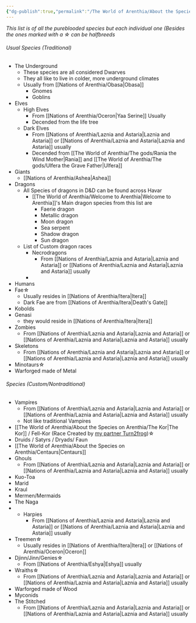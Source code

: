 ```yaml
---
{"dg-publish":true,"permalink":"/The World of Arenthia/About the Species on Arenthia/The Species of Arenthia/","tags":["Species"]}
---
```


*This list is of all the pureblooded species but each individual one (Besides the ones marked with a ☆  can be halfbreeds*

###### Usual Species (Traditional)
- The Underground
	- These species are all considered Dwarves
	- They all like to live in colder, more underground climates
	- Usually from [[Nations of Arenthia/Obasa\|Obasa]]
		- Gnomes
		- Goblins
- Elves
	- High Elves 
		- From [[Nations of Arenthia/Oceron\|Yaa Serine]] Usually
		- Decended from the life tree
	- Dark Elves
		- From [[Nations of Arenthia/Laznia and Astaria\|Laznia and Astaria]] or [[Nations of Arenthia/Laznia and Astaria\|Laznia and Astaria]] usually
		- Decended from [[The World of Arenthia/The gods/Rania the Wind Mother\|Rania]] and [[The World of Arenthia/The gods/Ulfera the Grave Father\|Ulfera]]
- Giants
	- [[Nations of Arenthia/Ashea\|Ashea]]
- Dragons
	- All Species of dragons in D&D can be found across Havar
		- [[The World of Arenthia/Welcome to Arenthia\|Welcome to Arenthia]]'s Main dragon species from this list are  
		    - Faerie dragon
		    - Metallic dragon
		    - Moon dragon
		    - Sea serpent
		    - Shadow dragon
		    - Sun dragon
	- List of Custom dragon races
		- Necrodragons
			- From [[Nations of Arenthia/Laznia and Astaria\|Laznia and Astaria]] or [[Nations of Arenthia/Laznia and Astaria\|Laznia and Astaria]] usually
		- 
- Humans
- Fae☆ 
	- Usually resides in [[Nations of Arenthia/Itera\|Itera]] 
	- Dark Fae are from [[Nations of Arenthia/Itera\|Death's Gate]]
- Kobolds
- Genasi
	- they would reside in [[Nations of Arenthia/Itera\|Itera]]
- Zombies
	- From [[Nations of Arenthia/Laznia and Astaria\|Laznia and Astaria]] or [[Nations of Arenthia/Laznia and Astaria\|Laznia and Astaria]] usually
- Skeletons
	- From [[Nations of Arenthia/Laznia and Astaria\|Laznia and Astaria]] or [[Nations of Arenthia/Laznia and Astaria\|Laznia and Astaria]] usually
- Minotaurs☆ 
- Warforged made of Metal
###### Species (Custom/Nontraditional)
- Vampires
	-  From [[Nations of Arenthia/Laznia and Astaria\|Laznia and Astaria]] or [[Nations of Arenthia/Laznia and Astaria\|Laznia and Astaria]] usually
	- Not like traditional Vampires
- [[The World of Arenthia/About the Species on Arenthia/The Kor\|The Kor]] / Fell-Kor (Race Created by [my partner Turn2frog](https://www.dndbeyond.com/members/_Turn2Frog_))☆ 
- Druids / Satyrs / Dryads/ Faun
- [[The World of Arenthia/About the Species on Arenthia/Centaurs\|Centaurs]]
- Ghouls
	- From [[Nations of Arenthia/Laznia and Astaria\|Laznia and Astaria]] or [[Nations of Arenthia/Laznia and Astaria\|Laznia and Astaria]] usually
- Kuo-Toa 
- Marid 
- Kraul
- Mermen/Mermaids
- The Naga
- - Harpies
	- From [[Nations of Arenthia/Laznia and Astaria\|Laznia and Astaria]] or [[Nations of Arenthia/Laznia and Astaria\|Laznia and Astaria]] usually
- Treemen☆ 
	-  Usually resides in [[Nations of Arenthia/Itera\|Itera]] or [[Nations of Arenthia/Oceron\|Oceron]] 
- Djinn/Jinn/Genies☆ 
	- From [[Nations of Arenthia/Eshya\|Eshya]] usually
- Wraiths☆ 
	- From [[Nations of Arenthia/Laznia and Astaria\|Laznia and Astaria]] or [[Nations of Arenthia/Laznia and Astaria\|Laznia and Astaria]] usually
- Warforged made of Wood
- Myconids
- The Stitched
	-  From [[Nations of Arenthia/Laznia and Astaria\|Laznia and Astaria]] or [[Nations of Arenthia/Laznia and Astaria\|Laznia and Astaria]] usually
